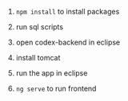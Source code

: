 1. `npm install` to install packages

2. run sql scripts

3. open codex-backend in eclipse

4. install tomcat

5. run the app in eclipse

6. `ng serve` to run frontend
